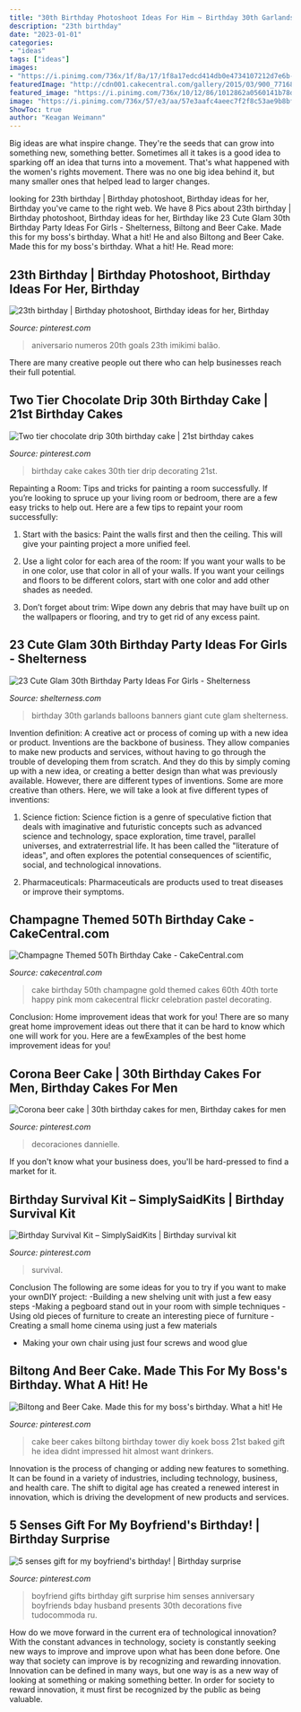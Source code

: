 ```yaml
---
title: "30th Birthday Photoshoot Ideas For Him ~ Birthday 30th Garlands Balloons Banners Giant Cute Glam Shelterness"
description: "23th birthday"
date: "2023-01-01"
categories:
- "ideas"
tags: ["ideas"]
images:
- "https://i.pinimg.com/736x/1f/8a/17/1f8a17edcd414db0e4734107212d7e6b--th-cake-th-birthday-cakes.jpg"
featuredImage: "http://cdn001.cakecentral.com/gallery/2015/03/900_771686OIfH_champagne-themed-50th-birthday-cake.jpg"
featured_image: "https://i.pinimg.com/736x/10/12/86/1012862a0560141b78d2b152ae62010f.jpg"
image: "https://i.pinimg.com/736x/57/e3/aa/57e3aafc4aeec7f2f8c53ae9b8bfe47e.jpg"
ShowToc: true
author: "Keagan Weimann"
---
```



Big ideas are what inspire change. They're the seeds that can grow into something new, something better. Sometimes all it takes is a good idea to sparking off an idea that turns into a movement. That's what happened with the women's rights movement. There was no one big idea behind it, but many smaller ones that helped lead to larger changes.

	

		
looking for 23th birthday | Birthday photoshoot, Birthday ideas for her, Birthday you've came to the right web. We have 8 Pics about 23th birthday | Birthday photoshoot, Birthday ideas for her, Birthday like 23 Cute Glam 30th Birthday Party Ideas For Girls - Shelterness, Biltong and Beer Cake. Made this for my boss&#039;s birthday. What a hit! He and also Biltong and Beer Cake. Made this for my boss&#039;s birthday. What a hit! He. Read more:
		
    
## 23th Birthday | Birthday Photoshoot, Birthday Ideas For Her, Birthday

<img loading=lazy src="https://i.pinimg.com/736x/d8/a4/ea/d8a4ea5c470b8b33bebc94370aaf624d--birthday-makeup--birthday.jpg" onerror="this.onerror=null;this.src='https://tse1.mm.bing.net/th?id=OIP.RoBZ2uLKsLcEG8fXjpIasQHaJ3&amp;pid=15.1';" alt="23th birthday | Birthday photoshoot, Birthday ideas for her, Birthday">

_Source: pinterest.com_

>aniversario numeros 20th goals 23th imikimi balão. 

	

There are many creative people out there who can help businesses reach their full potential.

    
## Two Tier Chocolate Drip 30th Birthday Cake | 21st Birthday Cakes

<img loading=lazy src="https://i.pinimg.com/736x/1f/8a/17/1f8a17edcd414db0e4734107212d7e6b--th-cake-th-birthday-cakes.jpg" onerror="this.onerror=null;this.src='https://tse1.mm.bing.net/th?id=OIP.-jRie77F137UT67WY89RZAHaNK&amp;pid=15.1';" alt="Two tier chocolate drip 30th birthday cake | 21st birthday cakes">

_Source: pinterest.com_

>birthday cake cakes 30th tier drip decorating 21st. 

	

Repainting a Room: Tips and tricks for painting a room successfully.
If you’re looking to spruce up your living room or bedroom, there are a few easy tricks to help out. Here are a few tips to repaint your room successfully:
1) Start with the basics: Paint the walls first and then the ceiling. This will give your painting project a more unified feel.

2) Use a light color for each area of the room: If you want your walls to be in one color, use that color in all of your walls. If you want your ceilings and floors to be different colors, start with one color and add other shades as needed.

3) Don’t forget about trim: Wipe down any debris that may have built up on the wallpapers or flooring, and try to get rid of any excess paint.

    
## 23 Cute Glam 30th Birthday Party Ideas For Girls - Shelterness

<img loading=lazy src="https://i.shelterness.com/2017/02/04-giant-balloons-banners-and-garlands.jpg" onerror="this.onerror=null;this.src='https://tse2.mm.bing.net/th?id=OIP.uexFYFHb_cbRifhb0lJRcQHaJ4&amp;pid=15.1';" alt="23 Cute Glam 30th Birthday Party Ideas For Girls - Shelterness">

_Source: shelterness.com_

>birthday 30th garlands balloons banners giant cute glam shelterness. 

	

Invention definition: A creative act or process of coming up with a new idea or product.
Inventions are the backbone of business. They allow companies to make new products and services, without having to go through the trouble of developing them from scratch. And they do this by simply coming up with a new idea, or creating a better design than what was previously available.
However, there are different types of inventions. Some are more creative than others. Here, we will take a look at five different types of inventions:

1) Science fiction: Science fiction is a genre of speculative fiction that deals with imaginative and futuristic concepts such as advanced science and technology, space exploration, time travel, parallel universes, and extraterrestrial life. It has been called the "literature of ideas", and often explores the potential consequences of scientific, social, and technological innovations.

2) Pharmaceuticals: Pharmaceuticals are products used to treat diseases or improve their symptoms.

    
## Champagne Themed 50Th Birthday Cake - CakeCentral.com

<img loading=lazy src="http://cdn001.cakecentral.com/gallery/2015/03/900_771686OIfH_champagne-themed-50th-birthday-cake.jpg" onerror="this.onerror=null;this.src='https://tse2.mm.bing.net/th?id=OIP.NBbVB-mccXf9LPYfJSQ2ngHaJ4&amp;pid=15.1';" alt="Champagne Themed 50Th Birthday Cake - CakeCentral.com">

_Source: cakecentral.com_

>cake birthday 50th champagne gold themed cakes 60th 40th torte happy pink mom cakecentral flickr celebration pastel decorating. 

	

Conclusion: Home improvement ideas that work for you!
There are so many great home improvement ideas out there that it can be hard to know which one will work for you. Here are a fewExamples of the best home improvement ideas for you!

    
## Corona Beer Cake | 30th Birthday Cakes For Men, Birthday Cakes For Men

<img loading=lazy src="https://i.pinimg.com/736x/57/e3/aa/57e3aafc4aeec7f2f8c53ae9b8bfe47e.jpg" onerror="this.onerror=null;this.src='https://tse1.mm.bing.net/th?id=OIP.xYFtAPeVriCPpwlduzfBJAHaJ3&amp;pid=15.1';" alt="Corona beer cake | 30th birthday cakes for men, Birthday cakes for men">

_Source: pinterest.com_

>decoraciones dannielle. 

	

If you don't know what your business does, you'll be hard-pressed to find a market for it.

    
## Birthday Survival Kit – SimplySaidKits | Birthday Survival Kit

<img loading=lazy src="https://i.pinimg.com/736x/10/12/86/1012862a0560141b78d2b152ae62010f.jpg" onerror="this.onerror=null;this.src='https://tse1.mm.bing.net/th?id=OIP.vA0FPcdaXp1fss8v9JfgPAHaLM&amp;pid=15.1';" alt="Birthday Survival Kit – SimplySaidKits | Birthday survival kit">

_Source: pinterest.com_

>survival. 

	

Conclusion
The following are some ideas for you to try if you want to make your ownDIY project: 
-Building a new shelving unit with just a few easy steps 
-Making a pegboard stand out in your room with simple techniques 
-Using old pieces of furniture to create an interesting piece of furniture 
-Creating a small home cinema using just a few materials 
- Making your own chair using just four screws and wood glue

    
## Biltong And Beer Cake. Made This For My Boss&#039;s Birthday. What A Hit! He

<img loading=lazy src="https://i.pinimg.com/736x/4d/9d/04/4d9d043606464eeaeda0726e4c79bc40.jpg" onerror="this.onerror=null;this.src='https://tse2.mm.bing.net/th?id=OIP.XHAk3KxN3avjBJvHir4OMwHaJ3&amp;pid=15.1';" alt="Biltong and Beer Cake. Made this for my boss&#039;s birthday. What a hit! He">

_Source: pinterest.com_

>cake beer cakes biltong birthday tower diy koek boss 21st baked gift he idea didnt impressed hit almost want drinkers. 

	

Innovation is the process of changing or adding new features to something. It can be found in a variety of industries, including technology, business, and health care. The shift to digital age has created a renewed interest in innovation, which is driving the development of new products and services.

    
## 5 Senses Gift For My Boyfriend&#039;s Birthday! | Birthday Surprise

<img loading=lazy src="https://i.pinimg.com/736x/39/f2/0d/39f20dee56474676ed06714291c5f990.jpg" onerror="this.onerror=null;this.src='https://tse1.mm.bing.net/th?id=OIP.58-n0p7G3ezcE4Myksol_AHaNx&amp;pid=15.1';" alt="5 senses gift for my boyfriend&#039;s birthday! | Birthday surprise">

_Source: pinterest.com_

>boyfriend gifts birthday gift surprise him senses anniversary boyfriends bday husband presents 30th decorations five tudocommoda ru. 

	

How do we move forward in the current era of technological innovation? With the constant advances in technology, society is constantly seeking new ways to improve and improve upon what has been done before. One way that society can improve is by recognizing and rewarding innovation. Innovation can be defined in many ways, but one way is as a new way of looking at something or making something better. In order for society to reward innovation, it must first be recognized by the public as being valuable.

